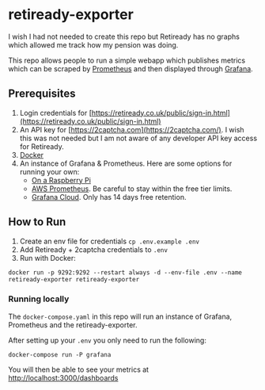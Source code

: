 # retiready-exporter

I wish I had not needed to create this repo but Retiready has no graphs which allowed me track how my pension was doing.

This repo allows people to run a simple webapp which publishes metrics which can be scraped by [Prometheus](https://prometheus.io/) and then displayed through [Grafana](https://grafana.com/).

## Prerequisites

1. Login credentials for [https://retiready.co.uk/public/sign-in.html](https://retiready.co.uk/public/sign-in.html)
2. An API key for [https://2captcha.com](https://2captcha.com/). I wish this was not needed but I am not aware of any developer API key access for Retiready.
3. [Docker](https://www.docker.com/)
3. An instance of Grafana & Prometheus. Here are some options for running your own:
	* [On a Raspberry Pi](https://grafana.com/tutorials/install-grafana-on-raspberry-pi/)
	* [AWS Prometheus](https://aws.amazon.com/prometheus/). Be careful to stay within the free tier limits.
	* [Grafana Cloud](https://grafana.com/products/cloud/). Only has 14 days free retention.

## How to Run

1. Create an env file for credentials `cp .env.example .env`
2. Add Retiready + 2captcha credentials to `.env`
3. Run with Docker:
```
docker run -p 9292:9292 --restart always -d --env-file .env --name retiready-exporter retiready-exporter
```

### Running locally

The `docker-compose.yaml` in this repo will run an instance of Grafana, Prometheus and the retiready-exporter.

After setting up your `.env` you only need to run the following:

```
docker-compose run -P grafana
```

You will then be able to see your metrics at [http://localhost:3000/dashboards](http://localhost:3000/dashboards)